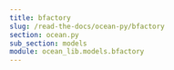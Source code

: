 ```yaml
---
title: bfactory
slug: /read-the-docs/ocean-py/bfactory
section: ocean.py
sub_section: models
module: ocean_lib.models.bfactory
---
```

